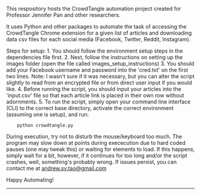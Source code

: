 This respository hosts the CrowdTangle automation project created for Professor Jennifer Pan and other researchers.

It uses Python and other packages to automate the task of accessing the CrowdTangle Chrome extension
for a given list of articles and downloading data csv files for each social media (Facebook, Twitter, Reddit, Instagram).

Steps for setup:
	1. You should follow the environment setup steps in the dependencies file first.
	2. Next, follow the instructions on setting up the images folder (open the file called images_setup_instructions)
	3. You should add your Facebook username and password into the 'cred.txt' on the first two lines.
		Note: I wasn't sure if it was necessary, but you can alter the script slightly to read 
		      from an encrypted file or from direct user input if you would like.
	4. Before running the script, you should input your articles into the 'input.csv' file
	   so that each article link is placed in their own row without adornments.
	5. To run the script, simply open your command line interface (CLI) to the correct base directory,
	   activate the correct environment (assuming one is setup), and run:
	
		python crowdtangle.py

During execution, try not to disturb the mouse/keyboard too much. The program may slow down at points during exececution
due to hard coded pauses (one may tweak this) or waiting for elements to load. If this happens,
simply wait for a bit, however, if it continues for too long and/or the script crashes, well,
something's probably wrong. If issues persist, you can contact me at andrew.sy.tao@gmail.com

Happy Automating!

____________________________________________________________________________________________________